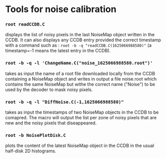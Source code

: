 # Tools for noise calibration

### `root readCCDB.C` 
displays the list of noisy pixels in the last NoiseMap object written in the CCDB. It can also displays any CCDB entry provided the correct timestamp with a command such as : `root -b -q "readCCDB.C(1625066988580)"` (a timestamp=-1 means the latest entry in the CCDB).

### `root -b -q -l 'ChangeName.C("noise_1625066988580.root")'` 
takes as input the name of a root file downloaded locally from the CCDB containing a NoiseMap object and writes in output a file noise.root which contains the same NoiseMap but withe the correct name ("Noise") to be used by the decoder to mask noisy pixels.

### `root -b -q -l "DiffNoise.C(-1,1625066988580)"` 
takes as input the timestamps of two NoiseMap objects in the CCDB to be comapred. The macro will output the list per zone of noisy pixels that are new and the noisy pixels that diseappeared. 

### `root -b NoisePlotDisk.C` 
plots the content of the latest NoiseMap object in the CCDB in the usual half-disk 2D histograms.

